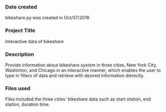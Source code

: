 ### Date created
bikeshare.py was created in Oct/07/2018

### Project Title
Interactive data of bikeshare

### Description
Provide information about bikeshare system in three cities, New York City, Washinton, and Chicago in an interactive manner, which enables the user to type in filters of data and retrieve with desired information  dierectly.

### Files used
Files included the three cities' bikeshare data such as start station, end station, duration time.

